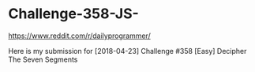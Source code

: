 # Challenge-358-JS-
https://www.reddit.com/r/dailyprogrammer/

Here is my submission for [2018-04-23] Challenge #358 [Easy] Decipher The Seven Segments
